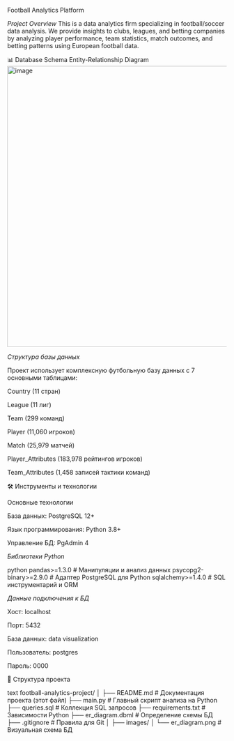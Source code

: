 Football Analytics Platform

*Project Overview*
This is a data analytics firm specializing in football/soccer data analysis. We provide insights to clubs, leagues, and betting companies by analyzing player performance, team statistics, match outcomes, and betting patterns using European football data.

📊 Database Schema
Entity-Relationship Diagram
<img width="974" height="645" alt="image" src="https://github.com/user-attachments/assets/f0014bad-09a5-43cf-be48-7f57ba920604" />


*Структура базы данных*

Проект использует комплексную футбольную базу данных с 7 основными таблицами:

Country (11 стран)

League (11 лиг)

Team (299 команд)

Player (11,060 игроков)

Match (25,979 матчей)

Player_Attributes (183,978 рейтингов игроков)

Team_Attributes (1,458 записей тактики команд)

🛠️ Инструменты и технологии

Основные технологии

База данных: PostgreSQL 12+

Язык программирования: Python 3.8+

Управление БД: PgAdmin 4


*Библиотеки Python*

python
pandas>=1.3.0        # Манипуляции и анализ данных
psycopg2-binary>=2.9.0  # Адаптер PostgreSQL для Python
sqlalchemy>=1.4.0    # SQL инструментарий и ORM

*Данные подключения к БД*

Хост: localhost

Порт: 5432

База данных: data visualization

Пользователь: postgres

Пароль: 0000

📁 Структура проекта

text
football-analytics-project/
│
├── README.md                 # Документация проекта (этот файл)
├── main.py                  # Главный скрипт анализа на Python
├── queries.sql              # Коллекция SQL запросов
├── requirements.txt         # Зависимости Python
├── er_diagram.dbml         # Определение схемы БД
├── .gitignore              # Правила для Git
│
├── images/
│   └── er_diagram.png      # Визуальная схема БД
